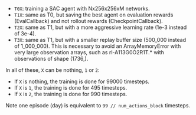 - `T0X`: training a SAC agent with Nx256x256xM networks.
- `T1X`: same as T0, but saving the best agent on evaluation rewards (EvalCallback)
and not rollout rewards (CheckpointCallback).
- `T2X`: same as T1, but with a more aggressive learning rate (1e-3 instead of 3e-4).
- `T3X`: same as T1, but with a smaller replay buffer size (500_000 instead of 1_000_000).
This is necessary to avoid an ArrayMemoryError with very large observation arrays,
such as rl-A113G0O2R1T.* with observations of shape (1736,).

In all of these, `X` can be nothing, `1` or `2`:
- If `X` is nothing, the training is done for 99000 timesteps.
- If `X` is `1`, the training is done for 495 timesteps.
- If `X` is `2`, the training is done for 990 timesteps.

Note one episode (day) is equivalent to `99 // num_actions_block` timesteps.
